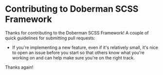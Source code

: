 # Contributing to Doberman SCSS Framework

Thanks for contributing to the Doberman SCSS Framework!
A couple of quick guidelines for submitting pull requests:

- If you're implementing a new feature, even if it's relatively small, it's
nice to open an issue before you start so that others know what you're working
on and can help make sure you're on the right track.

Thanks again!
